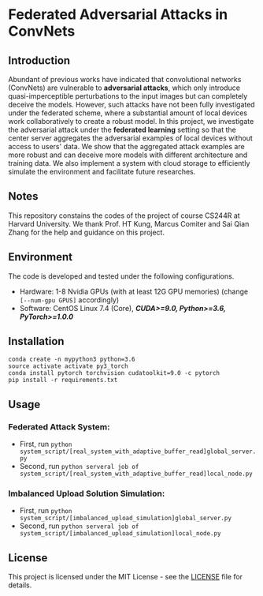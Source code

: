 # Federated Adversarial Attacks in ConvNets

## Introduction

Abundant of previous works have indicated that convolutional networks (ConvNets) are vulnerable to **adversarial attacks**, which only introduce quasi-imperceptible perturbations to the input images but can completely deceive the models. However, such attacks have not been fully investigated under the federated scheme, where a substantial amount of local devices work collaboratively to create a robust model. In this project, we investigate the adversarial attack under the **federated learning** setting so that the center server aggregates the adversarial examples of local devices without access to users' data. We show that the aggregated attack examples are more robust and can deceive more models with different architecture and training data. We also implement a system with cloud storage to efficiently simulate the environment and facilitate future researches.

## Notes

This repository constains the codes of the project of course CS244R at Harvard University. We thank Prof. HT Kung, Marcus  Comiter and Sai Qian Zhang for the help and guidance on this project.

## Environment

The code is developed and tested under the following configurations.
- Hardware: 1-8 Nvidia GPUs (with at least 12G GPU memories) (change ```[--num-gpu GPUS]``` accordingly)
- Software: CentOS Linux 7.4 (Core), ***CUDA>=9.0, Python>=3.6, PyTorch>=1.0.0***

## Installation
```
conda create -n mypython3 python=3.6
source activate activate py3_torch
conda install pytorch torchvision cudatoolkit=9.0 -c pytorch
pip install -r requirements.txt
```

## Usage

### Federated Attack System: 
- First, run ```python system_script/[real_system_with_adaptive_buffer_read]global_server.py```
- Second, run ```python serveral job of system_script/[real_system_with_adaptive_buffer_read]local_node.py```

### Imbalanced Upload Solution Simulation:
- First, run ```python system_script/[imbalanced_upload_simulation]global_server.py```
- Second, run ```python serveral job of system_script/[imbalanced_upload_simulation]local_node.py```

## License
This project is licensed under the MIT License - see the [LICENSE](https://github.com/zudi-lin/adver-vis/blob/master/LICENSE) file for details.

